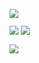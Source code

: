![](/images/20230501220803.png)


![](images/20230501221208.png)
![](/images/20230501221301.png)

![](/images/20230501221403.png)
